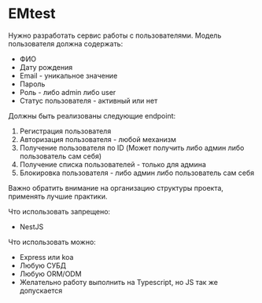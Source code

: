 # EMtest

Нужно разработать сервис работы с пользователями. Модель пользователя должна содержать:
- ФИО
- Дату рождения
- Email - уникальное значение
- Пароль
- Роль - либо admin либо user
- Статус пользователя - активный или нет

Должны быть реализованы следующие endpoint:
1. Регистрация пользователя
2. Авторизация пользователя - любой механизм
3. Получение пользователя по ID (Может получить либо админ либо пользователь сам себя)
4. Получение списка пользователей - только для админа
5. Блокировка пользователя - либо админ либо пользователь сам себя

Важно обратить внимание на организацию структуры проекта, применять лучшие практики.

Что использовать запрещено:
- NestJS

Что использовать можно:
- Express или koa
- Любую СУБД
- Любую ORM/ODM
- Желательно работу выполнить на Typescript, но JS так же допускается
